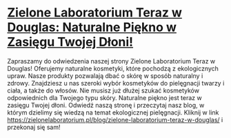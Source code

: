 # [Zielone Laboratorium Teraz w Douglas: Naturalne Piękno w Zasięgu Twojej Dłoni!](https://zielonelaboratorium.pl/blog/zielone-laboratorium-teraz-w-douglas/)

Zapraszamy do odwiedzenia naszej strony Zielone Laboratorium Teraz w Douglas! Oferujemy naturalne kosmetyki, które pochodzą z ekologicznych upraw. Nasze produkty pozwalają dbać o skórę w sposób naturalny i zdrowy. Znajdziesz u nas szeroki wybór kosmetyków do pielęgnacji twarzy i ciała, a także do włosów. Nie musisz już dłużej szukać kosmetyków odpowiednich dla Twojego typu skóry. Naturalne piękno jest teraz w zasięgu Twojej dłoni. Odwiedź naszą stronę i przeczytaj nasz blog, w którym dzielimy się wiedzą na temat ekologicznej pielęgnacji. Kliknij w link https://zielonelaboratorium.pl/blog/zielone-laboratorium-teraz-w-douglas/ i przekonaj się sam!
